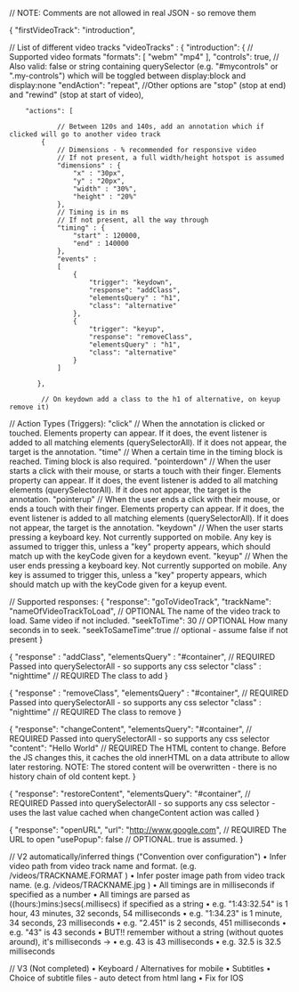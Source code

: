// NOTE: Comments are not allowed in real JSON - so remove them

{ "firstVideoTrack": "introduction",

// List of different video tracks
"videoTracks" : {
    "introduction": {
        // Supported video formats
        "formats": [
            "webm"
            "mp4"
         ],
         "controls": true,  // Also valid: false or string containing querySelector (e.g. "#mycontrols" or ".my-controls") which will be toggled between display:block and display:none
         "endAction": "repeat", //Other options are "stop" (stop at end) and "rewind" (stop at start of video), 
         
        "actions": [
           
                // Between 120s and 140s, add an annotation which if clicked will go to another video track
            {
                // Dimensions - % recommended for responsive video
                // If not present, a full width/height hotspot is assumed
                "dimensions" : {
                    "x" : "30px",
                    "y" : "20px",
                    "width" : "30%",
                    "height" : "20%"
                },
                // Timing is in ms
                // If not present, all the way through
                "timing" : {
                    "start" : 120000,
                    "end" : 140000
                },
                "events" : 
                [
                	{
						"trigger": "keydown",
						"response": "addClass",
						"elementsQuery" : "h1",
						"class": "alternative"
					},
                	{
						"trigger": "keyup",
						"response": "removeClass",
						"elementsQuery" : "h1",
						"class": "alternative"
					}
                ]
                
           },

            // On keydown add a class to the h1 of alternative, on keyup remove it)
// Action Types (Triggers): "click" // When the annotation is clicked or touched. Elements property can appear. If it does, the event listener is added to all matching elements (querySelectorAll). If it does not appear, the target is the annotation. "time" // When a certain time in the timing block is reached. Timing block is also required. "pointerdown" // When the user starts a click with their mouse, or starts a touch with their finger. Elements property can appear. If it does, the event listener is added to all matching elements (querySelectorAll). If it does not appear, the target is the annotation. "pointerup" // When the user ends a click with their mouse, or ends a touch with their finger. Elements property can appear. If it does, the event listener is added to all matching elements (querySelectorAll). If it does not appear, the target is the annotation. "keydown" // When the user starts pressing a keyboard key. Not currently supported on mobile. Any key is assumed to trigger this, unless a "key" property appears, which should match up with the keyCode given for a keydown event. "keyup" // When the user ends pressing a keyboard key. Not currently supported on mobile. Any key is assumed to trigger this, unless a "key" property appears, which should match up with the keyCode given for a keyup event.

// Supported responses: { "response": "goToVideoTrack", "trackName": "nameOfVideoTrackToLoad", // OPTIONAL The name of the video track to load. Same video if not included. "seekToTime": 30 // OPTIONAL How many seconds in to seek. "seekToSameTime":true // optional - assume false if not present }

{ "response" : "addClass", "elementsQuery" : "#container", // REQUIRED Passed into querySelectorAll - so supports any css selector "class" : "nighttime" // REQUIRED The class to add }

{ "response" : "removeClass", "elementsQuery" : "#container", // REQUIRED Passed into querySelectorAll - so supports any css selector "class" : "nighttime" // REQUIRED The class to remove }

{ "response": "changeContent", "elementsQuery": "#container", // REQUIRED Passed into querySelectorAll - so supports any css selector "content": "Hello World" // REQUIRED The HTML content to change. Before the JS changes this, it caches the old innerHTML on a data attribute to allow later restoring. NOTE: The stored content will be overwritten - there is no history chain of old content kept. }

{ "response": "restoreContent", "elementsQuery": "#container", // REQUIRED Passed into querySelectorAll - so supports any css selector - uses the last value cached when changeContent action was called }

{ "response": "openURL", "url": "http://www.google.com", // REQUIRED The URL to open "usePopup": false // OPTIONAL. true is assumed. }

// V2 automatically/inferred things ("Convention over configuration") • Infer video path from video track name and format. (e.g. /videos/TRACKNAME.FORMAT ) • Infer poster image path from video track name. (e.g. /videos/TRACKNAME.jpg ) • All timings are in milliseconds if specified as a number • All timings are parsed as ((hours:)mins:)secs(.millisecs) if specified as a string • e.g. "1:43:32.54" is 1 hour, 43 minutes, 32 seconds, 54 milliseconds • e.g. "1:34.23" is 1 minute, 34 seconds, 23 milliseconds • e.g. "2.451" is 2 seconds, 451 milliseconds • e.g. "43" is 43 seconds • BUT!! remember without a string (without quotes around), it's milliseconds -> • e.g. 43 is 43 milliseconds • e.g. 32.5 is 32.5 milliseconds

// V3 (Not completed) • Keyboard / Alternatives for mobile • Subtitles • Choice of subtitle files - auto detect from html lang • Fix for IOS
